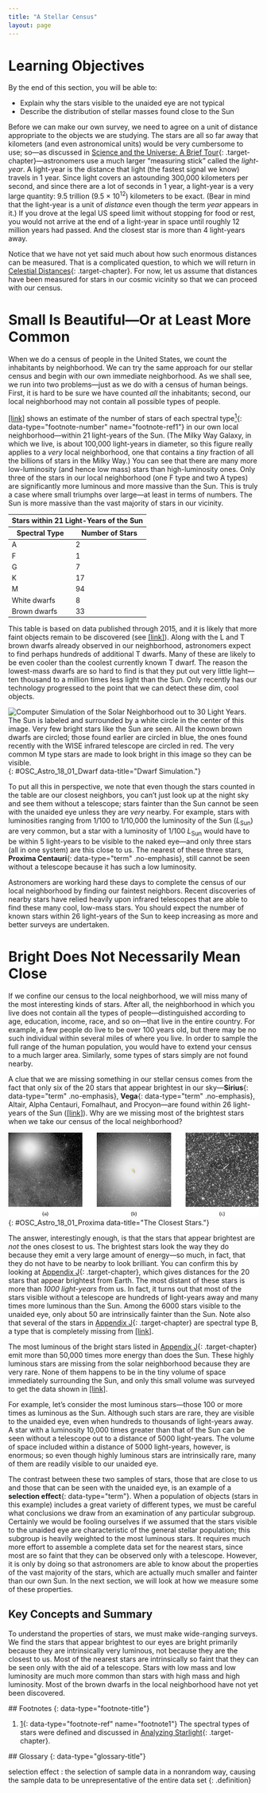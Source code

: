 ```yaml
---
title: "A Stellar Census"
layout: page
---
```



# Learning Objectives

By the end of this section, you will be able to:

* Explain why the stars visible to the unaided eye are not typical
* Describe the distribution of stellar masses found close to the Sun

Before we can make our own survey, we need to agree on a unit of distance appropriate to the objects we are studying. The stars are all so far away that kilometers (and even astronomical units) would be very cumbersome to use; so—as discussed in [Science and the Universe: A Brief Tour](/m59743){: .target-chapter}—astronomers use a much larger “measuring stick” called the *light-year*. A light-year is the distance that light (the fastest signal we know) travels in 1 year. Since light covers an astounding 300,000 kilometers per second, and since there are a lot of seconds in 1 year, a light-year is a very large quantity: 9.5 trillion (9.5 × 10<sup>12</sup>) kilometers to be exact. (Bear in mind that the light-year is a unit of *distance* even though the term *year* appears in it.) If you drove at the legal US speed limit without stopping for food or rest, you would not arrive at the end of a light-year in space until roughly 12 million years had passed. And the closest star is more than 4 light-years away.

Notice that we have not yet said much about how such enormous distances can be measured. That is a complicated question, to which we will return in [Celestial Distances](/m59902){: .target-chapter}. For now, let us assume that distances have been measured for stars in our cosmic vicinity so that we can proceed with our census.

# Small Is Beautiful—Or at Least More Common

When we do a census of people in the United States, we count the inhabitants by neighborhood. We can try the same approach for our stellar census and begin with our own immediate neighborhood. As we shall see, we run into two problems—just as we do with a census of human beings. First, it is hard to be sure we have counted *all* the inhabitants; second, our local neighborhood may not contain all possible types of people.

[\[link\]](#fs-id1164754878917) shows an estimate of the number of stars of each spectral type[<sup>1</sup>](#footnote1){: data-type="footnote-number" name="footnote-ref1"} in our own local neighborhood—within 21 light-years of the Sun. (The Milky Way Galaxy, in which we live, is about 100,000 light-years in diameter, so this figure really applies to a *very* local neighborhood, one that contains a *tiny* fraction of all the billions of stars in the Milky Way.) You can see that there are many more low-luminosity (and hence low mass) stars than high-luminosity ones. Only three of the stars in our local neighborhood (one F type and two A types) are significantly more luminous and more massive than the Sun. This is truly a case where small triumphs over large—at least in terms of numbers. The Sun is more massive than the vast majority of stars in our vicinity.

<table summary="This table is titled &#x201C;Stars within 21 Light-Years of the Sun&#x201D; and contains 2 columns and 8 rows. The first row is a he ader row and it labels each column, &#x201C;Spectral Type&#x201D; and &#x201C;Number of Stars&#x201D;. Under the &#x201C;Spectral Type&#x201D; column are the values, &#x201C;A&#x201D;, &#x201C;F&#x201D;, &#x201C;G&#x201D;, &#x201C;K&#x201D;, &#x201C;M&#x201D;, &#x201C;White Dwarfs&#x201D; and &#x201C;Brown Dwarfs&#x201D;. Under the &#x201C;Number of Stars&#x201D; column are the values &#x201C;2&#x201D;, &#x201C;1&#x201D;, &#x201C;7&#x201D;, &#x201C;17&#x201D;, &#x201C;94&#x201D;, &#x201C;8&#x201D; and &#x201C;33&#x201D;." class="span-all"><thead>
<tr>
<th colspan="2" data-align="center">Stars within 21 Light-Years of the Sun</th>
</tr>
<tr valign="top">
<th data-valign="top" data-align="center">Spectral Type</th>
<th data-valign="top" data-align="center">Number of Stars</th>
</tr>
</thead><tbody>
<tr valign="top">
<td data-valign="top" data-align="left">A</td>
<td data-valign="top" data-align="left">2</td>
</tr>
<tr valign="top">
<td data-valign="top" data-align="left">F</td>
<td data-valign="top" data-align="left">1</td>
</tr>
<tr valign="top">
<td data-valign="top" data-align="left">G</td>
<td data-valign="top" data-align="left">7</td>
</tr>
<tr valign="top">
<td data-valign="top" data-align="left">K</td>
<td data-valign="top" data-align="left">17</td>
</tr>
<tr valign="top">
<td data-valign="top" data-align="left">M</td>
<td data-valign="top" data-align="left">94</td>
</tr>
<tr valign="top">
<td data-valign="top" data-align="left">White dwarfs</td>
<td data-valign="top" data-align="left">8</td>
</tr>
<tr valign="top">
<td data-valign="top" data-align="left">Brown dwarfs</td>
<td data-valign="top" data-align="left">33</td>
</tr>
</tbody></table>

This table is based on data published through 2015, and it is likely that more faint objects remain to be discovered (see [\[link\]](#OSC_Astro_18_01_Dwarf)). Along with the L and T brown dwarfs already observed in our neighborhood, astronomers expect to find perhaps hundreds of additional T dwarfs. Many of these are likely to be even cooler than the coolest currently known T dwarf. The reason the lowest-mass dwarfs are so hard to find is that they put out very little light—ten thousand to a million times less light than the Sun. Only recently has our technology progressed to the point that we can detect these dim, cool objects.

 ![Computer Simulation of the Solar Neighborhood out to 30 Light Years. The Sun is labeled and surrounded by a white circle in the center of this image. Very few bright stars like the Sun are seen. All the known brown dwarfs are circled; those found earlier are circled in blue, the ones found recently with the WISE infrared telescope are circled in red. The very common M type stars are made to look bright in this image so they can be visible.](../resources/OSC_Astro_18_01_Dwarf.jpg "This computer simulation shows the stars in our neighborhood as they would be seen from a distance of 30 light-years away. The Sun is in the center. All the brown dwarfs are circled; those found earlier are circled in blue, the ones found recently with the WISE infrared telescope in space (whose scientists put this diagram together) are circled in red. The common M stars, which are red and faint, are made to look brighter than they really would be so that you can see them in the simulation. Note that luminous hot stars like our Sun are very rare. (credit: modification of work by NASA/ JPL-Caltech)"){: #OSC_Astro_18_01_Dwarf data-title="Dwarf Simulation."}

To put all this in perspective, we note that even though the stars counted in the table are our closest neighbors, you can’t just look up at the night sky and see them without a telescope; stars fainter than the Sun cannot be seen with the unaided eye unless they are *very* nearby. For example, stars with luminosities ranging from 1/100 to 1/10,000 the luminosity of the Sun (*L*<sub>Sun</sub>) are very common, but a star with a luminosity of 1/100 *L*<sub>Sun</sub> would have to be within 5 light-years to be visible to the naked eye—and only three stars (all in one system) are this close to us. The nearest of these three stars, **Proxima Centauri**{: data-type="term" .no-emphasis}, still cannot be seen without a telescope because it has such a low luminosity.

Astronomers are working hard these days to complete the census of our local neighborhood by finding our faintest neighbors. Recent discoveries of nearby stars have relied heavily upon infrared telescopes that are able to find these many cool, low-mass stars. You should expect the number of known stars within 26 light-years of the Sun to keep increasing as more and better surveys are undertaken.

# Bright Does Not Necessarily Mean Close

If we confine our census to the local neighborhood, we will miss many of the most interesting kinds of stars. After all, the neighborhood in which you live does not contain all the types of people—distinguished according to age, education, income, race, and so on—that live in the entire country. For example, a few people do live to be over 100 years old, but there may be no such individual within several miles of where you live. In order to sample the full range of the human population, you would have to extend your census to a much larger area. Similarly, some types of stars simply are not found nearby.

A clue that we are missing something in our stellar census comes from the fact that only six of the 20 stars that appear brightest in our sky—**Sirius**{: data-type="term" .no-emphasis}, **Vega**{: data-type="term" .no-emphasis}, Altair, Alpha Centauri, Fomalhaut, and Procyon—are found within 26 light-years of the Sun ([\[link\]](#OSC_Astro_18_01_Proxima)). Why are we missing most of the brightest stars when we take our census of the local neighborhood?

 ![The Closest Stars. Image (a) shows Alpha Centauri A and B as a single bright object against the background stars of the Milky Way. Panel (b) zooms in on Alpha Centauri A and B, with two small circles representing the individual stars superimposed on the image, larger Alpha Centauri A above and Alpha Centauri B below. Image (c) shows a close-up of the lower right portion of image (a). A white arrow points to what looks like one of the thousands of background stars. This is Proxima Centauri.](../resources/OSC_Astro_18_01_Proxima.jpg "(a) This image, taken with a wide-angle telescope at the European Southern Observatory in Chile, shows the system of three stars that is our nearest neighbor. (b) Two bright stars that are close to each other (Alpha Centauri A and B) blend their light together. (c) Indicated with an arrow (since you&#x2019;d hardly notice it otherwise) is the much fainter Proxima Centauri star, which is spectral type M. (credit: modification of work by ESO)"){: #OSC_Astro_18_01_Proxima data-title="The Closest Stars."}

The answer, interestingly enough, is that the stars that appear brightest are *not* the ones closest to us. The brightest stars look the way they do because they emit a very large amount of energy—so much, in fact, that they do not have to be nearby to look brilliant. You can confirm this by looking at [Appendix J](/m60003){: .target-chapter}, which gives distances for the 20 stars that appear brightest from Earth. The most distant of these stars is more than *1000 light-years* from us. In fact, it turns out that most of the stars visible without a telescope are hundreds of light-years away and many times more luminous than the Sun. Among the 6000 stars visible to the unaided eye, only about 50 are intrinsically fainter than the Sun. Note also that several of the stars in [Appendix J](/m60003){: .target-chapter} are spectral type B, a type that is completely missing from [\[link\]](#fs-id1164754878917).

The most luminous of the bright stars listed in [Appendix J](/m60003){: .target-chapter} emit more than 50,000 times more energy than does the Sun. These highly luminous stars are missing from the solar neighborhood because they are very rare. None of them happens to be in the tiny volume of space immediately surrounding the Sun, and only this small volume was surveyed to get the data shown in [\[link\]](#fs-id1164754878917).

For example, let’s consider the most luminous stars—those 100 or more times as luminous as the Sun. Although such stars are rare, they are visible to the unaided eye, even when hundreds to thousands of light-years away. A star with a luminosity 10,000 times greater than that of the Sun can be seen without a telescope out to a distance of 5000 light-years. The volume of space included within a distance of 5000 light-years, however, is enormous; so even though highly luminous stars are intrinsically rare, many of them are readily visible to our unaided eye.

The contrast between these two samples of stars, those that are close to us and those that can be seen with the unaided eye, is an example of a **selection effect**{: data-type="term"}. When a population of objects (stars in this example) includes a great variety of different types, we must be careful what conclusions we draw from an examination of any particular subgroup. Certainly we would be fooling ourselves if we assumed that the stars visible to the unaided eye are characteristic of the general stellar population; this subgroup is heavily weighted to the most luminous stars. It requires much more effort to assemble a complete data set for the nearest stars, since most are so faint that they can be observed only with a telescope. However, it is only by doing so that astronomers are able to know about the properties of the vast majority of the stars, which are actually much smaller and fainter than our own Sun. In the next section, we will look at how we measure some of these properties.

## Key Concepts and Summary

To understand the properties of stars, we must make wide-ranging surveys. We find the stars that appear brightest to our eyes are bright primarily because they are intrinsically very luminous, not because they are the closest to us. Most of the nearest stars are intrinsically so faint that they can be seen only with the aid of a telescope. Stars with low mass and low luminosity are much more common than stars with high mass and high luminosity. Most of the brown dwarfs in the local neighborhood have not yet been discovered.

<div data-type="footnote-refs" markdown="1">
## Footnotes
{: data-type="footnote-title"}

1.  [1](#footnote-ref1){: data-type="footnote-ref" name="footnote1"} The spectral types of stars were defined and discussed in [Analyzing Starlight](/m59889){: .target-chapter}.

</div>

<div data-type="glossary" markdown="1">
## Glossary
{: data-type="glossary-title"}

selection effect
: the selection of sample data in a nonrandom way, causing the sample data to be unrepresentative of the entire data set
{: .definition}

</div>

